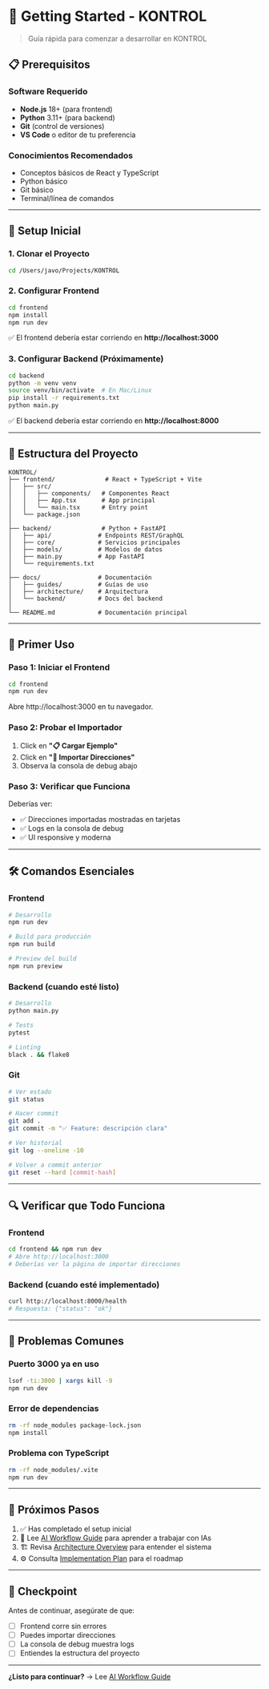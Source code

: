 # 🚀 Getting Started - KONTROL

> Guía rápida para comenzar a desarrollar en KONTROL

## 📋 Prerequisitos

### Software Requerido
- **Node.js** 18+ (para frontend)
- **Python** 3.11+ (para backend)
- **Git** (control de versiones)
- **VS Code** o editor de tu preferencia

### Conocimientos Recomendados
- Conceptos básicos de React y TypeScript
- Python básico
- Git básico
- Terminal/línea de comandos

---

## 🏁 Setup Inicial

### 1. Clonar el Proyecto

```bash
cd /Users/javo/Projects/KONTROL
```

### 2. Configurar Frontend

```bash
cd frontend
npm install
npm run dev
```

✅ El frontend debería estar corriendo en **http://localhost:3000**

### 3. Configurar Backend (Próximamente)

```bash
cd backend
python -m venv venv
source venv/bin/activate  # En Mac/Linux
pip install -r requirements.txt
python main.py
```

✅ El backend debería estar corriendo en **http://localhost:8000**

---

## 📁 Estructura del Proyecto

```
KONTROL/
├── frontend/              # React + TypeScript + Vite
│   ├── src/
│   │   ├── components/   # Componentes React
│   │   ├── App.tsx       # App principal
│   │   └── main.tsx      # Entry point
│   └── package.json
│
├── backend/              # Python + FastAPI
│   ├── api/             # Endpoints REST/GraphQL
│   ├── core/            # Servicios principales
│   ├── models/          # Modelos de datos
│   ├── main.py          # App FastAPI
│   └── requirements.txt
│
├── docs/                # Documentación
│   ├── guides/          # Guías de uso
│   ├── architecture/    # Arquitectura
│   └── backend/         # Docs del backend
│
└── README.md            # Documentación principal
```

---

## 🎯 Primer Uso

### Paso 1: Iniciar el Frontend

```bash
cd frontend
npm run dev
```

Abre http://localhost:3000 en tu navegador.

### Paso 2: Probar el Importador

1. Click en **"📋 Cargar Ejemplo"**
2. Click en **"🚀 Importar Direcciones"**
3. Observa la consola de debug abajo

### Paso 3: Verificar que Funciona

Deberías ver:
- ✅ Direcciones importadas mostradas en tarjetas
- ✅ Logs en la consola de debug
- ✅ UI responsive y moderna

---

## 🛠️ Comandos Esenciales

### Frontend

```bash
# Desarrollo
npm run dev

# Build para producción
npm run build

# Preview del build
npm run preview
```

### Backend (cuando esté listo)

```bash
# Desarrollo
python main.py

# Tests
pytest

# Linting
black . && flake8
```

### Git

```bash
# Ver estado
git status

# Hacer commit
git add .
git commit -m "✅ Feature: descripción clara"

# Ver historial
git log --oneline -10

# Volver a commit anterior
git reset --hard [commit-hash]
```

---

## 🔍 Verificar que Todo Funciona

### Frontend
```bash
cd frontend && npm run dev
# Abre http://localhost:3000
# Deberías ver la página de importar direcciones
```

### Backend (cuando esté implementado)
```bash
curl http://localhost:8000/health
# Respuesta: {"status": "ok"}
```

---

## 🐛 Problemas Comunes

### Puerto 3000 ya en uso
```bash
lsof -ti:3000 | xargs kill -9
npm run dev
```

### Error de dependencias
```bash
rm -rf node_modules package-lock.json
npm install
```

### Problema con TypeScript
```bash
rm -rf node_modules/.vite
npm run dev
```

---

## 📖 Próximos Pasos

1. ✅ Has completado el setup inicial
2. 📖 Lee [AI Workflow Guide](./ai-workflow.md) para aprender a trabajar con IAs
3. 🏗️ Revisa [Architecture Overview](../architecture/overview.md) para entender el sistema
4. ⚙️ Consulta [Implementation Plan](../backend/implementation-plan.md) para el roadmap

---

## 🎯 Checkpoint

Antes de continuar, asegúrate de que:
- [ ] Frontend corre sin errores
- [ ] Puedes importar direcciones
- [ ] La consola de debug muestra logs
- [ ] Entiendes la estructura del proyecto

---

**¿Listo para continuar?** → Lee [AI Workflow Guide](./ai-workflow.md)

